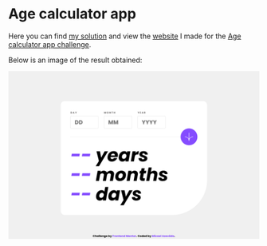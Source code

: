 # Age calculator app

Here you can find [my solution](https://www.frontendmentor.io/solutions/age-calculator-app-using-only-js-OXwTUWtAA2) and view the [website](https://azrmicael.github.io/frontend-mentor/age-calculator-app/) I made for the [Age calculator app challenge](https://www.frontendmentor.io/challenges/age-calculator-app-dF9DFFpj-Q).

Below is an image of the result obtained:

![Design preview for the Age calculator app coding challenge](./design/developed-desktop-design.png)
